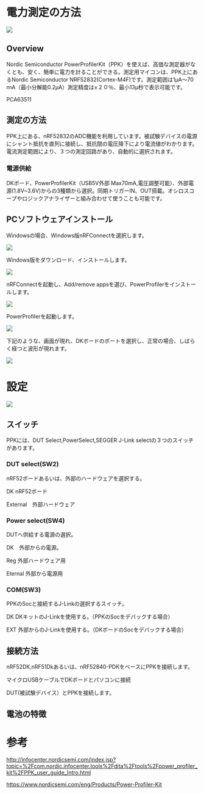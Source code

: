 # 電力測定の方法

![](/img/Shinobi/PPK.JPG)
<!--COLORME-->

## Overview

Nordic Semiconductor PowerProfilerKit（PPK）を使えば、高価な測定器がなくとも、安く、簡単に電力を計ることができる。測定用マイコンは、PPK上にあるNordic Semiconductor NRF52832(Cortex-M4F)です。測定範囲は1μA～70ｍA（最小分解能0.2μA）測定精度は±２０％、最小13μ秒で表示可能です。

PCA63511

## 測定の方法

PPK上にある、nRF52832のADC機能を利用しています。被試験デバイスの電源にシャント抵抗を直列に接続し、抵抗間の電圧降下により電流値がわかります。電流測定範囲により、３つの測定回路があり、自動的に選択されます。


### 電源供給

DKボード、PowerProfilerKit（USB5V外部 Max70mA,電圧調整可能）、外部電源(1.8V~3.6V)からの3種類から選択。同期トリガーIN、OUT搭載。オシロスコープやロジックアナライザーと組み合わせて使うことも可能です。

## PCソフトウェアインストール

Windowsの場合、Windows版nRFConnectを選択します。

![](/img/Shinobi/nRFConnect.PNG)

Windows版をダウンロード、インストールします。

![](/img/Shinobi/PPK_Download1.PNG)

nRFConnectを起動し、Add/remove appsを選び、PowerProfilerをインストールします。

![](/img/Shinobi/nRFConnect.PNG)

PowerProfilerを起動します。

![](/img/Shinobi/nrfconnect3.PNG)

下記のような、画面が現れ、DKボードのポートを選択し、正常の場合、しばらく経つと波形が現れます。

![](/img/Shinobi/nRFConnect_PowerMeasurement.PNG)


# 設定

![](/img/Shinobi/PPK_F.JPG)

## スイッチ

PPKには、DUT Select,PowerSelect,SEGGER J-Link selectの３つのスイッチがあります。

### DUT select(SW2)

nRF52ボードあるいは、外部のハードウェアを選択する。

DK  nRF52ボード

External　外部ハードウェア

### Power select(SW4)

DUTへ供給する電源の選択。

DK　外部からの電源。

Reg 外部ハードウェア用

Eternal 外部から電源用

### COM(SW3)

PPKのSocと接続するJ-Linkの選択するスイッチ。

DK DKキットのJ-Linkを使用する。（PPKのSocをデバックする場合）

EXT 外部からのJ-Linkを使用する。（DKボードのSocをデバックする場合）

## 接続方法

nRF52DK,nRF51Dkあるいは、nRF52840-PDKをベースにPPKを接続します。

マイクロUSBケーブルでDKボードとパソコンに接続

DUT(被試験デバイス）とPPKを接続します。


## 電池の特徴


# 参考

http://infocenter.nordicsemi.com/index.jsp?topic=%2Fcom.nordic.infocenter.tools%2Fdita%2Ftools%2Fpower_profiler_kit%2FPPK_user_guide_Intro.html

https://www.nordicsemi.com/eng/Products/Power-Profiler-Kit
